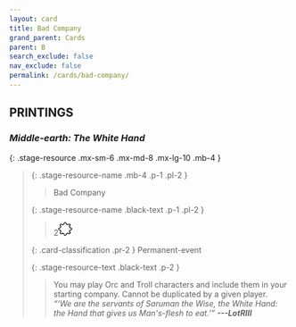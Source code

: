 ```yaml
---
layout: card
title: Bad Company
grand_parent: Cards
parent: B
search_exclude: false
nav_exclude: false
permalink: /cards/bad-company/
---
```


## PRINTINGS


### _Middle-earth: The White Hand_

{: .stage-resource .mx-sm-6 .mx-md-8 .mx-lg-10 .mb-4 }
> {: .stage-resource-name .mb-4 .p-1 .pl-2 }
> > <div class="card-mp"></div>
> > <div class="card-name">Bad Company</div>
>
> {: .stage-resource-name .black-text .p-1 .pl-2 }
> > 2![](/assets/images/stage-point.svg)
>
> {: .card-classification .pr-2 }
> Permanent-event
>
> {: .stage-resource-text .black-text .p-2 }
> > You may play Orc and Troll characters and include them in your starting company. Cannot be duplicated by a given player. <br>_“‘We are the servants of Saruman the Wise, the White Hand: the Hand that gives us Man's-flesh to eat.’”_ ***---&#65279;LotRIII*** 
> 

